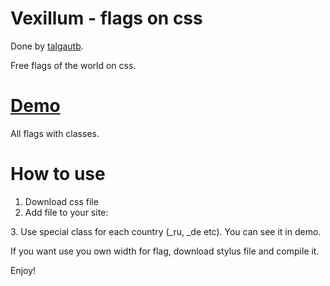 Vexillum - flags on css
======

Done by [talgautb](https://twitter.com/talgautb).

Free flags of the world on css.

[Demo](http://talgautb.github.io/vexillum/demo/)
=====

All flags with classes.

How to use
=====

1. Download css file
2. Add file to your site:
  <link rel="stylesheet" href="path/to/file/vexillum.min.css">
3. Use special class for each country (_ru, _de etc). You can see it in demo.

If you want use you own width for flag, download stylus file and compile it.

Enjoy!